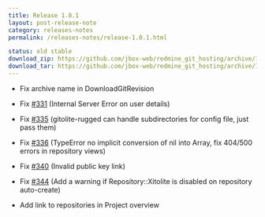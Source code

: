 ```yaml
---
title: Release 1.0.1
layout: post-release-note
category: releases-notes
permalink: /releases-notes/release-1.0.1.html

status: old stable
download_zip: https://github.com/jbox-web/redmine_git_hosting/archive/1.0.1.zip
download_tar: https://github.com/jbox-web/redmine_git_hosting/archive/1.0.1.tar.gz
---
```


* Fix archive name in DownloadGitRevision
* Fix [#331](https://github.com/jbox-web/redmine_git_hosting/issues/331) (Internal Server Error on user details)
* Fix [#335](https://github.com/jbox-web/redmine_git_hosting/issues/335) (gitolite-rugged can handle subdirectories for config file, just pass them)
* Fix [#336](https://github.com/jbox-web/redmine_git_hosting/issues/336) (TypeError no implicit conversion of nil into Array, fix 404/500 errors in repository views)
* Fix [#340](https://github.com/jbox-web/redmine_git_hosting/issues/340) (Invalid public key link)
* Fix [#344](https://github.com/jbox-web/redmine_git_hosting/issues/344) (Add a warning if Repository::Xitolite is disabled on repository auto-create)

* Add link to repositories in Project overview
